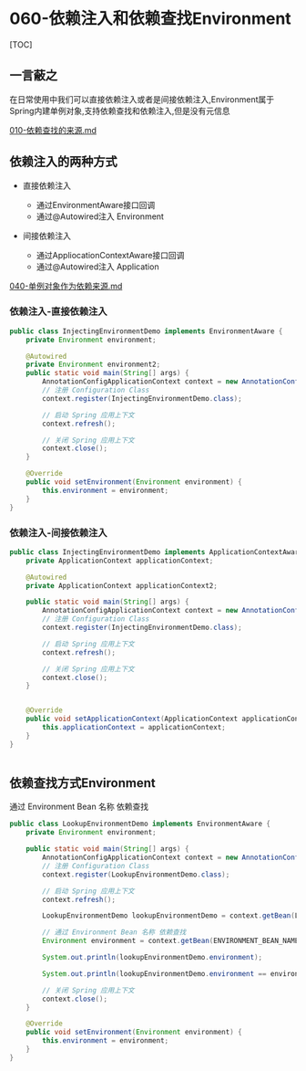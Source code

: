 # 060-依赖注入和依赖查找Environment

[TOC]

## 一言蔽之

在日常使用中我们可以直接依赖注入或者是间接依赖注入,Environment属于Spring内建单例对象,支持依赖查找和依赖注入,但是没有元信息

 [010-依赖查找的来源.md](../006-SpringIoC依赖来源/010-依赖查找的来源.md) 

## 依赖注入的两种方式

- 直接依赖注入
  - 通过EnvironmentAware接口回调
  - 通过@Autowired注入 Environment

- 间接依赖注入
  - 通过AppliocationContextAware接口回调
  - 通过@Autowired注入 Application

 [040-单例对象作为依赖来源.md](../006-SpringIoC依赖来源/040-单例对象作为依赖来源.md) 

### 依赖注入-直接依赖注入

```java
public class InjectingEnvironmentDemo implements EnvironmentAware {
    private Environment environment;

    @Autowired
    private Environment environment2;
    public static void main(String[] args) {
        AnnotationConfigApplicationContext context = new AnnotationConfigApplicationContext();
        // 注册 Configuration Class
        context.register(InjectingEnvironmentDemo.class);

        // 启动 Spring 应用上下文
        context.refresh();

        // 关闭 Spring 应用上下文
        context.close();
    }

    @Override
    public void setEnvironment(Environment environment) {
        this.environment = environment;
    }
}
```

### 依赖注入-间接依赖注入

```java
public class InjectingEnvironmentDemo implements ApplicationContextAware {
    private ApplicationContext applicationContext;

    @Autowired
    private ApplicationContext applicationContext2;

    public static void main(String[] args) {
        AnnotationConfigApplicationContext context = new AnnotationConfigApplicationContext();
        // 注册 Configuration Class
        context.register(InjectingEnvironmentDemo.class);

        // 启动 Spring 应用上下文
        context.refresh();

        // 关闭 Spring 应用上下文
        context.close();
    }


    @Override
    public void setApplicationContext(ApplicationContext applicationContext) throws BeansException {
        this.applicationContext = applicationContext;
    }
}



```

## 依赖查找方式Environment

通过 Environment Bean 名称 依赖查找

```java
public class LookupEnvironmentDemo implements EnvironmentAware {
    private Environment environment;

    public static void main(String[] args) {
        AnnotationConfigApplicationContext context = new AnnotationConfigApplicationContext();
        // 注册 Configuration Class
        context.register(LookupEnvironmentDemo.class);

        // 启动 Spring 应用上下文
        context.refresh();

        LookupEnvironmentDemo lookupEnvironmentDemo = context.getBean(LookupEnvironmentDemo.class);

        // 通过 Environment Bean 名称 依赖查找
        Environment environment = context.getBean(ENVIRONMENT_BEAN_NAME, Environment.class);

        System.out.println(lookupEnvironmentDemo.environment);

        System.out.println(lookupEnvironmentDemo.environment == environment);

        // 关闭 Spring 应用上下文
        context.close();
    }

    @Override
    public void setEnvironment(Environment environment) {
        this.environment = environment;
    }
}


```

